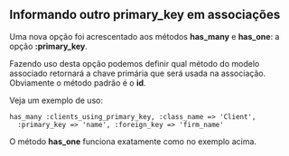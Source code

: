 ## Informando outro primary\_key em associações

Uma nova opção foi acrescentado aos métodos **has\_many** e **has\_one**: a opção **:primary\_key**.

Fazendo uso desta opção podemos definir qual método do modelo associado retornará a chave primária que será usada na associação. Obviamente o método padrão é o **id**.

Veja um exemplo de uso:

	has_many :clients_using_primary_key, :class_name => 'Client',
	  :primary_key => 'name', :foreign_key => 'firm_name'

O método **has\_one** funciona exatamente como no exemplo acima.
